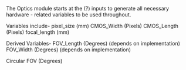 The Optics module starts at the (?) inputs to generate all necessary hardware - related variables to be used throughout.

Variables include-
pixel_size (mm)
CMOS_Width (Pixels)
CMOS_Length (Pixels)
focal_length (mm)

Derived Variables-
FOV_Length (Degrees) (depends on implementation)
FOV_Width (Degrees) (depends on implementation)

Circular FOV (Degrees)
